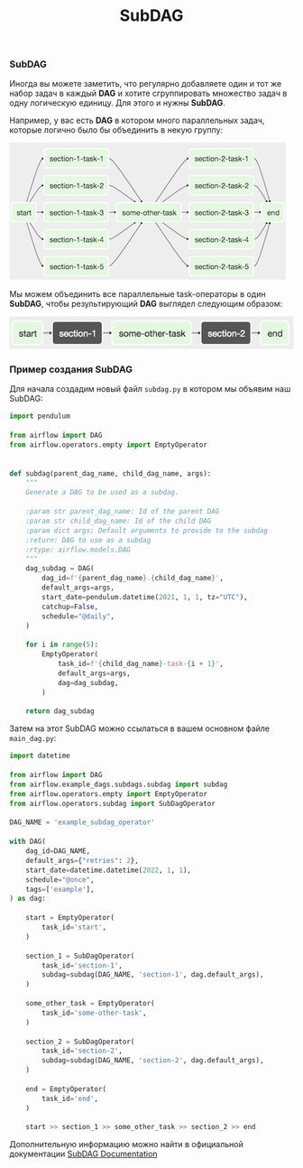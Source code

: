 <h1 align="center">SubDAG</h1>

<br>

### SubDAG
Иногда вы можете заметить, что регулярно добавляете один и тот же набор задач в каждый **DAG** и хотите сгруппировать множество задач в одну логическую единицу. Для этого и нужны **SubDAG**.

Например, у вас есть **DAG** в котором много параллельных задач, которые логично было бы объединить в некую группу:

![img_2.png](img_2.png)

Мы можем объединить все параллельные task-операторы в один **SubDAG**, чтобы результирующий **DAG** выглядел следующим образом:

![img_3.png](img_3.png)



### Пример создания SubDAG

Для начала создадим новый файл `subdag.py` в котором мы объявим наш SubDAG:
```python
import pendulum

from airflow import DAG
from airflow.operators.empty import EmptyOperator


def subdag(parent_dag_name, child_dag_name, args):
    """
    Generate a DAG to be used as a subdag.

    :param str parent_dag_name: Id of the parent DAG
    :param str child_dag_name: Id of the child DAG
    :param dict args: Default arguments to provide to the subdag
    :return: DAG to use as a subdag
    :rtype: airflow.models.DAG
    """
    dag_subdag = DAG(
        dag_id=f'{parent_dag_name}.{child_dag_name}',
        default_args=args,
        start_date=pendulum.datetime(2021, 1, 1, tz="UTC"),
        catchup=False,
        schedule="@daily",
    )

    for i in range(5):
        EmptyOperator(
            task_id=f'{child_dag_name}-task-{i + 1}',
            default_args=args,
            dag=dag_subdag,
        )

    return dag_subdag
```

Затем на этот SubDAG можно ссылаться в вашем основном файле `main_dag.py`:

```python
import datetime

from airflow import DAG
from airflow.example_dags.subdags.subdag import subdag
from airflow.operators.empty import EmptyOperator
from airflow.operators.subdag import SubDagOperator

DAG_NAME = 'example_subdag_operator'

with DAG(
    dag_id=DAG_NAME,
    default_args={"retries": 2},
    start_date=datetime.datetime(2022, 1, 1),
    schedule="@once",
    tags=['example'],
) as dag:

    start = EmptyOperator(
        task_id='start',
    )

    section_1 = SubDagOperator(
        task_id='section-1',
        subdag=subdag(DAG_NAME, 'section-1', dag.default_args),
    )

    some_other_task = EmptyOperator(
        task_id='some-other-task',
    )

    section_2 = SubDagOperator(
        task_id='section-2',
        subdag=subdag(DAG_NAME, 'section-2', dag.default_args),
    )

    end = EmptyOperator(
        task_id='end',
    )

    start >> section_1 >> some_other_task >> section_2 >> end
```

Дополнительную информацию можно найти в официальной документации [SubDAG Documentation](https://airflow.apache.org/docs/apache-airflow/stable/concepts/dags.html#subdags)

